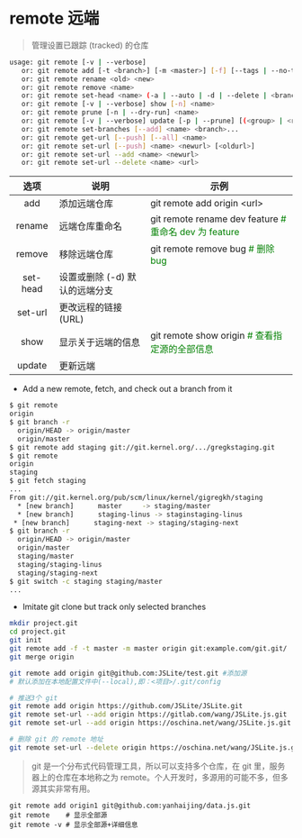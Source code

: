 
# remote 远端

> 管理设置已跟踪 (tracked) 的仓库
>

```bash
usage: git remote [-v | --verbose]
   or: git remote add [-t <branch>] [-m <master>] [-f] [--tags | --no-tags] [--mirror=<fetch|push>] <name> <url>
   or: git remote rename <old> <new>
   or: git remote remove <name>
   or: git remote set-head <name> (-a | --auto | -d | --delete | <branch>)
   or: git remote [-v | --verbose] show [-n] <name>
   or: git remote prune [-n | --dry-run] <name>
   or: git remote [-v | --verbose] update [-p | --prune] [(<group> | <remote>)...]
   or: git remote set-branches [--add] <name> <branch>...
   or: git remote get-url [--push] [--all] <name>
   or: git remote set-url [--push] <name> <newurl> [<oldurl>]
   or: git remote set-url --add <name> <newurl>
   or: git remote set-url --delete <name> <url>
```

| 选项 | 说明 | 示例 |
| :---: | --- | --- |
| add | 添加远端仓库 | git remote add origin \<url\> |
| rename | 远端仓库重命名 | git remote rename dev feature <font color=green> # 重命名 dev 为 feature  </font> | |
| remove | 移除远端仓库 | git remote remove bug <font color=green> # 删除 bug </font> ||
| set-head | 设置或删除 (-d) 默认的远端分支 | |
| set-url | 更改远程的链接 (URL) |  |
| show | 显示关于远端的信息 | git remote show origin  <font color=green># 查看指定源的全部信息 </font> |
| update | 更新远端 |  |

* Add a new remote, fetch, and check out a branch from it

```bash
$ git remote
origin
$ git branch -r
  origin/HEAD -> origin/master
  origin/master
$ git remote add staging git://git.kernel.org/.../gregkstaging.git
$ git remote
origin
staging
$ git fetch staging
...
From git://git.kernel.org/pub/scm/linux/kernel/gigregkh/staging
  * [new branch]      master     -> staging/master
  * [new branch]      staging-linus -> staginstaging-linus
 * [new branch]      staging-next -> staging/staging-next
$ git branch -r
  origin/HEAD -> origin/master
  origin/master
  staging/master
  staging/staging-linus
  staging/staging-next
$ git switch -c staging staging/master
...

```

* Imitate git clone but track only selected branches

```bash
mkdir project.git
cd project.git
git init
git remote add -f -t master -m master origin git:example.com/git.git/
git merge origin
```

```bash
git remote add origin git@github.com:JSLite/test.git #添加源 
# 默认添加在本地配置文件中(--local),即：<项目>/.git/config

# 推送3个 git
git remote add origin https://github.com/JSLite/JSLite.git  
git remote set-url --add origin https://gitlab.com/wang/JSLite.js.git  
git remote set-url --add origin https://oschina.net/wang/JSLite.js.git  

# 删除 git 的 remote 地址
git remote set-url --delete origin https://oschina.net/wang/JSLite.js.git
```

> git 是一个分布式代码管理工具，所以可以支持多个仓库，在 git 里，服务器上的仓库在本地称之为 remote。个人开发时，多源用的可能不多，但多源其实非常有用。  
>

```shell
git remote add origin1 git@github.com:yanhaijing/data.js.git  
git remote    # 显示全部源  
git remote -v # 显示全部源+详细信息   
```